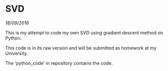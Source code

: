 # SVD

*18/09/2016*

This is my attempt to code my own SVD using gradient descent method on Python. 

This code is in its raw version and will be submitted as homework at my University.

The 'python_code' in repository contains the code.
